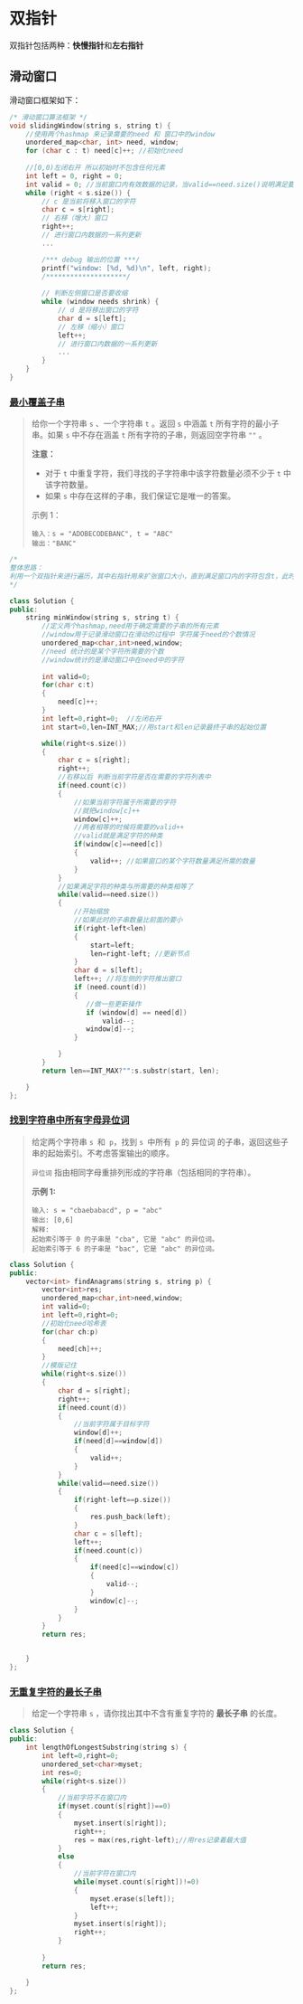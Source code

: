 # 双指针

双指针包括两种：**快慢指针**和**左右指针**





## 滑动窗口

滑动窗口框架如下：

```cpp
/* 滑动窗口算法框架 */
void slidingWindow(string s, string t) {
    //使用两个hashmap 来记录需要的need 和 窗口中的window
    unordered_map<char, int> need, window;
    for (char c : t) need[c]++; //初始化need 
    
    //[0,0)左闭右开 所以初始时不包含任何元素
    int left = 0, right = 0;
    int valid = 0; //当前窗口内有效数据的记录，当valid==need.size()说明满足要求
    while (right < s.size()) {
        // c 是当前将移入窗口的字符
        char c = s[right];
        // 右移（增大）窗口
        right++;
        // 进行窗口内数据的一系列更新
        ...

        /*** debug 输出的位置 ***/
        printf("window: [%d, %d)\n", left, right);
        /********************/
        
        // 判断左侧窗口是否要收缩
        while (window needs shrink) {
            // d 是将移出窗口的字符
            char d = s[left];
            // 左移（缩小）窗口
            left++;
            // 进行窗口内数据的一系列更新
            ...
        }
    }
}
```

### [最小覆盖子串](https://leetcode-cn.com/problems/minimum-window-substring/)

> 给你一个字符串 `s` 、一个字符串 `t` 。返回 `s` 中涵盖 `t` 所有字符的最小子串。如果 `s` 中不存在涵盖 `t` 所有字符的子串，则返回空字符串 `""` 。
>
> **注意：**
>
> - 对于 `t` 中重复字符，我们寻找的子字符串中该字符数量必须不少于 `t` 中该字符数量。
> - 如果 `s` 中存在这样的子串，我们保证它是唯一的答案。
>
> 示例 1：
>
> ```
> 输入：s = "ADOBECODEBANC", t = "ABC"
> 输出："BANC"
> ```

```cpp
/*
整体思路：
利用一个双指针来进行遍历，其中右指针用来扩张窗口大小，直到满足窗口内的字符包含t，此时开始右移动左指针，用来缩小子串长度，直到再次不满足，以此类推直到right超过字符串size
*/
```

```cpp
class Solution {
public:
    string minWindow(string s, string t) {
        //定义两个hashmap,need用于确定需要的子串的所有元素
        //window用于记录滑动窗口在滑动的过程中 字符属于need的个数情况
        unordered_map<char,int>need,window;
        //need 统计的是某个字符所需要的个数
        //window统计的是滑动窗口中在need中的字符
        
        int valid=0;
        for(char c:t)
        {
            need[c]++;
        }
        int left=0,right=0;  //左闭右开
        int start=0,len=INT_MAX;//用start和len记录最终子串的起始位置

        while(right<s.size())
        {
            char c = s[right];
            right++;
            //右移以后 判断当前字符是否在需要的字符列表中
            if(need.count(c))
            {
                //如果当前字符属于所需要的字符
                //就把window[c]++
                window[c]++;
                //两者相等的时候将需要的valid++
                //valid就是满足字符的种类
                if(window[c]==need[c])
                {
                    valid++; //如果窗口的某个字符数量满足所需的数量
                }
            }
            //如果满足字符的种类与所需要的种类相等了
            while(valid==need.size())
            {
                //开始缩放
                //如果此时的子串数量比前面的要小
                if(right-left<len)
                {
                    start=left;
                    len=right-left; //更新节点
                }
                char d = s[left];
                left++; //将左侧的字符推出窗口
                if (need.count(d))
                {
                   //做一些更新操作
                   if (window[d] == need[d])
                       valid--;
                   window[d]--;
                }                  

            }
        }
        return len==INT_MAX?"":s.substr(start, len);

    }
};
```

### [找到字符串中所有字母异位词](https://leetcode-cn.com/problems/find-all-anagrams-in-a-string/)

> 给定两个字符串 `s `和` p`，找到 `s `中所有` p` 的 异位词 的子串，返回这些子串的起始索引。不考虑答案输出的顺序。
>
> `异位词` 指由相同字母重排列形成的字符串（包括相同的字符串）。
>
> **示例 1:**
>
> ```
> 输入: s = "cbaebabacd", p = "abc"
> 输出: [0,6]
> 解释:
> 起始索引等于 0 的子串是 "cba", 它是 "abc" 的异位词。
> 起始索引等于 6 的子串是 "bac", 它是 "abc" 的异位词。
> ```

```cpp
class Solution {
public:
    vector<int> findAnagrams(string s, string p) {
        vector<int>res;
        unordered_map<char,int>need,window;
        int valid=0;
        int left=0,right=0;
        //初始化need哈希表
        for(char ch:p)
        {
            need[ch]++;
        }
        //模版记住
        while(right<s.size())
        {
            char d = s[right];
            right++;
            if(need.count(d))
            {
                //当前字符属于目标字符
                window[d]++;
                if(need[d]==window[d])
                {
                    valid++;
                }
            }
            while(valid==need.size())
            {
                if(right-left==p.size())
                {
                    res.push_back(left);
                }
                char c = s[left];
                left++;
                if(need.count(c))
                {
                    if(need[c]==window[c])
                    {
                        valid--;
                    }
                    window[c]--;
                }
            }
        }
        return res;


    }
};
```

### [无重复字符的最长子串](https://leetcode-cn.com/problems/longest-substring-without-repeating-characters/)

> 给定一个字符串 `s` ，请你找出其中不含有重复字符的 **最长子串** 的长度。

```cpp
class Solution {
public:
    int lengthOfLongestSubstring(string s) {
        int left=0,right=0;
        unordered_set<char>myset;
        int res=0;
        while(right<s.size())
        {
            //当前字符不在窗口内
            if(myset.count(s[right])==0)
            {
                myset.insert(s[right]);
                right++;
                res = max(res,right-left);//用res记录着最大值
            }
            else
            {
                //当前字符在窗口内
                while(myset.count(s[right])!=0)
                {
                    myset.erase(s[left]);
                    left++;
                }
                myset.insert(s[right]);
                right++;
            }
            
        }
        return res;

    }
};
```

